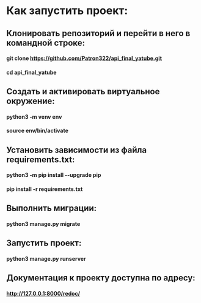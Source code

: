 # Как запустить проект:
## Клонировать репозиторий и перейти в него в командной строке:

#### git clone https://github.com/Patron322/api_final_yatube.git
#### cd api_final_yatube

## Cоздать и активировать виртуальное окружение:

#### python3 -m venv env
#### source env/bin/activate

## Установить зависимости из файла requirements.txt:

#### python3 -m pip install --upgrade pip
#### pip install -r requirements.txt

## Выполнить миграции:

#### python3 manage.py migrate

## Запустить проект:

#### python3 manage.py runserver

## Документация к проекту доступна по адресу:

#### http://127.0.0.1:8000/redoc/
